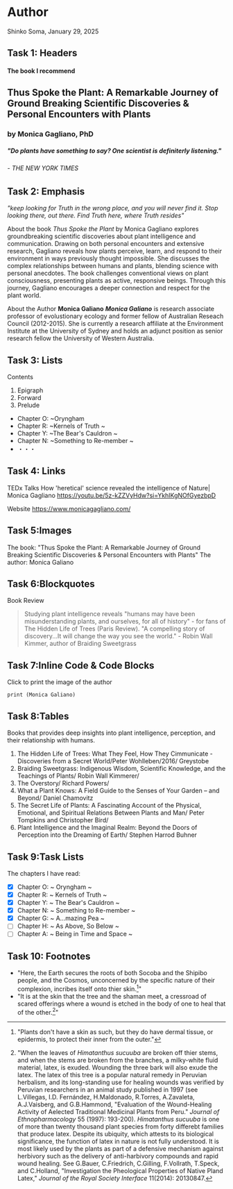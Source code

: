 # Author
 Shinko Soma,
 January 29, 2025

## Task 1: Headers
#### The book I recommend
## Thus Spoke the Plant: A Remarkable Journey of Ground Breaking Scientific Discoveries & Personal Encounters with Plants
### by Monica Gagliano, PhD
##### "Do plants have something to say? One scientist is definiterly listening." 
###### - THE NEW YORK TIMES

## Task 2: Emphasis
*"keep looking for Truth in the wrong place, and you will never find it. Stop looking there, out there. Find Truth here, where Truth resides"*

About the book
*Thus Spoke the Plant* by Monica Gagliano explores groundbreaking scientific discoveries about plant intelligence and communication. Drawing on both personal encounters and extensive research, Gagliano reveals how plants perceive, learn, and respond to their environment in ways previously thought impossible. She discusses the complex relationships between humans and plants, blending science with personal anecdotes. The book challenges conventional views on plant consciousness, presenting plants as active, responsive beings. Through this journey, Gagliano encourages a deeper connection and respect for the plant world.

About the Author
**Monica Galiano**
***Monica Galiano*** is research associate professor of evolustionary ecology and former fellow of Australian Reseach Council (2012-2015). She is currently a research affiliate at the Environment Institute at the University of Sydney and holds an adjunct position as senior research fellow the University of Western Australia.

## Task 3: Lists
Contents
1. Epigraph
2. Forward
3. Prelude

- Chapter O: ~Oryngham
- Chapter R: ~Kernels of Truth ~
- Chapter Y: ~The Bear's Cauldron ~
- Chapter N: ~Something to Re-member ~
- ・・・

## Task 4: Links
TEDx Talks
How 'heretical' science revealed the intelligence of Nature| Monica Gagliano
https://youtu.be/5z-kZZVyHdw?si=YkhIKgNOfGyezbpD

Website
https://www.monicagagliano.com/

## Task 5:Images
The book: "Thus Spoke the Plant: A Remarkable Journey of Ground Breaking Scientific Discoveries & Personal Encounters with Plants"
The author: Monica Galiano

## Task 6:Blockquotes
Book Review
> Studying plant intelligence reveals "humans may have been misunderstanding plants, and ourselves, for all of history" - for fans of The Hidden Life of Trees (Paris Review).
> "A compelling story of discovery...It will change the way you see the world." - Robin Wall Kimmer, author of Braiding Sweetgrass

## Task 7:Inline Code & Code Blocks
Click to print the image of the author
```
print (Monica Galiano)
```

## Task 8:Tables

Books that provides deep insights into plant intelligence, perception, and their relationship with humans.

1. The Hidden Life of Trees: What They Feel, How They Cimmunicate - Discoveries from a Secret World/Peter Wohlleben/2016/ Greystobe 
2. Braiding Sweetgrass: Indigenous Wisdom, Scientific Knowledge, and the Teachings of Plants/ Robin Wall Kimmerer/
3. The Overstory/ Richard Powers/
4. What a Plant Knows: A Field Guide to the Senses of Your Garden – and Beyond/ Daniel Chamovitz
5. The Secret Life of Plants: A Fascinating Account of the Physical, Emotional, and Spiritual Relations Between Plants and Man/ Peter Tompkins and Christopher Bird/
6. Plant Intelligence and the Imaginal Realm: Beyond the Doors of Perception into the Dreaming of Earth/ Stephen Harrod Buhner
   

## Task 9:Task Lists 
The chapters I have read:
- [x] Chapter O: ~ Oryngham ~
- [x] Chapter R: ~ Kernels of Truth ~
- [x] Chapter Y: ~ The Bear's Cauldron ~
- [x] Chapter N: ~ Something to Re-member ~
- [x] Chapter G: ~ A...mazing Pea ~
- [ ] Chapter H: ~ As Above, So Below ~
- [ ] Chapter A: ~ Being in Time and Space ~

## Task 10: Footnotes
- "Here, the Earth secures the roots of both Socoba and the Shipibo people, and the Cosmos, unconcerned by the specific nature of their complexion, incribes itself onto thier skin.[^1]"
- "It is at the skin that the tree and the shaman meet, a cressroad of scared offerings where a wound is etched in the body of one to heal that of the other.[^2]"
[^1]:"Plants don't have a skin as such, but they do have dermal tissue, or epidermis, to protect their inner from the outer."
[^2]:"When the leaves of *Himatanthus sucuuba* are broken off thier stems, and when the stems are broken from the branches, a milky-white fluid material, latex, is exuded. Wounding the three bark will also exude the latex. The latex of this tree is a popular natural remedy in Peruvian herbalism, and its long-standing use for healing wounds was verified by Peruvian researchers in an animal study published in 1997 (see L.Villegas, I.D. Fernández, H.Maldonado, R.Torres, A.Zavaleta, A.J.Vaisberg, and G.B.Hammond, "Evaluation of the Wound-Healing Activity of Aelected Traditional Medicinal Plants from Peru." *Journal of Ethnopharmacology* 55 (1997): 193-200). *Himatanthus sucuuba* is one of more than twenty thousand plant species from forty differebt families that produce latex. Despite its ubiquity, which attests to its biological significance, the function of latex in nature is not fully understood. It is most likely used by the plants as part of a defensive mechanism against herbivory such as the delivery of anti-harbivory compounds and rapid wound healing. See G.Bauer, C.Friedrich, C.Gilling, F.Vollrath, T.Speck, and C.Holland, "Investigation the Pheological Properties of Native Pland Latex," *Journal of the Royal Society Interface* 11(2014): 20130847.
